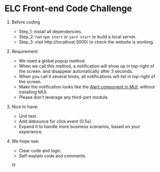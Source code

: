 
# ELC Front-end Code Challenge 

1. Before coding
    * Step_1: install all dependencies.
    * Step_2: run `npm start` or `yarn start` to build a local server.
    * Step_3: visit http://localhost:3000/ to check the website is working.


2. Requirement:
    * We need a global popup method.
    * When we call this method, a notification will show up in top-right of the screen. and disappear automatically after 3 seconds.
    * When you call it several times, all notifications will list in top-right of the screen.
    * Make the notification looks like the [Alert component in MUI](https://mui.com/material-ui/react-alert/), without installing MUI.
    * Please don't leverage any third-part module.

3. Nice to have:
    * Unit test.
    * Add debounce for click event (0.5s).
    * Expand it to handle more business scenarios, based on your experience.

4. We hope see:
    * Clear code and logic.
    * Self-explain code and comments.

    11
